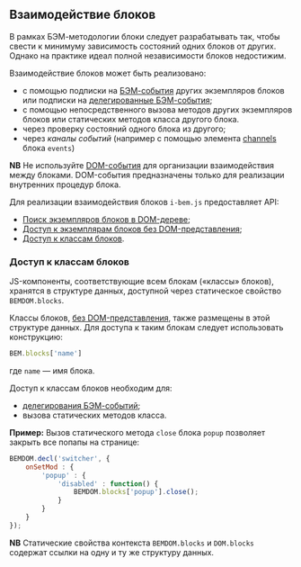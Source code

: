 <a name="ibc"></a>
## Взаимодействие блоков

В рамках БЭМ-методологии блоки следует разрабатывать так, чтобы свести к минимуму зависимость состояний одних блоков от других. Однако на практике идеал полной независимости блоков недостижим.

Взаимодействие блоков может быть реализовано:

* с помощью подписки на [БЭМ-события](#bem-events) других экземпляров
блоков или подписки на [делегированные БЭМ-события](#bem-events-delegated);
* с помощью непосредственного вызова методов других экземпляров
блоков или статических методов класса другого блока.
* через проверку состояний одного блока из другого;
* через *каналы событий* (например с помощью элемента [channels](https://github.com/bem/bem-core/blob/v2/common.blocks/events/__channels/events__channels.ru.md) блока `events`)

**NB** Не используйте [DOM-события](#dom-events) для
организации взаимодействия между блоками. DOM-события предназначены
только для реализации внутренних процедур блока.

Для реализации взаимодействия блоков `i-bem.js` предоставляет API:

* [Поиск экземпляров блоков в DOM-дереве](#api-find);
* [Доступ к экземплярам блоков без DOM-представления](#api-nodom);
* [Доступ к классам блоков](#api-calss).

<a name="api-class"></a>
### Доступ к классам блоков

JS-компоненты, соответствующие всем блокам («классы» блоков), хранятся
в структуре данных, доступной через статическое свойство `BEMDOM.blocks`. 

Классы блоков, [без DOM-представления](#i-blocks), также размещены в этой структуре данных. Для доступа к таким блокам следует использовать конструкцию:

```js
BEM.blocks['name']
```


где `name` — имя блока.

Доступ к классам блоков необходим для:

* [делегирования БЭМ-событий](#bem-events-delegated);
* вызова статических методов класса.

**Пример:** Вызов статического метода `close` блока `popup` позволяет закрыть все попапы на странице:

```js
BEMDOM.decl('switcher', {
    onSetMod : {
        'popup' : {
            'disabled' : function() {
                BEMDOM.blocks['popup'].close();
            }
        }
    }
});
```


**NB** Статические свойства контекста `BEMDOM.blocks` и `DOM.blocks` содержат ссылки на одну и ту же структуру данных.
